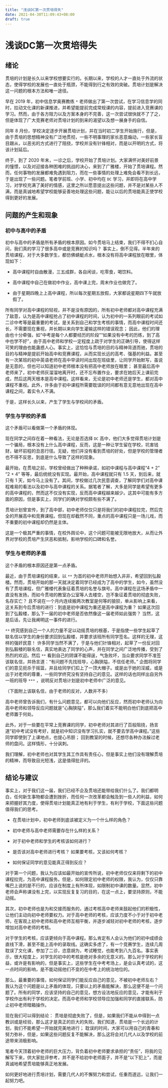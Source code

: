 ```yaml
---
title: "浅谈DC第一次贯培得失"
date: 2021-04-30T11:09:43+08:00
draft: true
---
```


# 浅谈DC第一次贯培得失

## 绪论

贯培的计划是长久以来学校想要实行的。长期以来，学校的人才一直处于外流的状态，使得学校的发展也一直处于瓶颈，不能得到行之有效的突破。贯培计划是解决这一问题的根本方法和唯一途径。

早在 2019 年，初中信息学奥赛教练 `*` 老师做出了第一次尝试，在学习信息学的同时，拉动文化课的新课推进，并希望能提前完成常规课的内容，提前进入竞赛课的学习。然而，由于各方阻力以及方案本身的不完善，这一次尝试很快就不了了之，但是体现了广大竞赛老师对贯培计划的到来的渴望以及想一展身手的自信。

同年 8 月份，学校决定逐步开展贯培计划，并在当时初二学生开始施行，但是，由于贯培的思想精神没有广泛地贯彻，一些不明事理的家长恶意煽动，一些家长盲目跟从，以恶劣的方式进行了阻挠，学校并没有针锋相对，而是以开明的方式，将该计划延后。

终于，到了 2020 年末，一诊之后，学校开始了贯培计划。大家满怀对美好前景的憧憬，以及对迎接各种困难的挑战的决心，来到了广雅楼，开始了贯培课程。然而，任何事物的发展都难免遇到阻力，而在一些事情的处理上难免会看不到长远，于是出现了一些问题。笔者学前班、小学、初中均在 `DC` 学习，并即将在高中学习，对学校充满了美好的情感，这里之所以愿意提出这些问题，并不是对某些人不满，而是真诚地希望学校能够妥善地处理这些问题，能让以后的贯培能真正使学校得到更好的发展。

## 问题的产生和现象

### 初中与高中的矛盾

初中与高中的矛盾是所有矛盾的根本原因。如今贯培马上结束，我们不得不扪心自问，我们真的学习了很多高中或是竞赛的知识吗？ 事实上，倒不见得。半年来的贯培课程，对于大多数学生，都仿佛蜻蜓点水，根本没有将高中课程放在眼里，体现如下：

- 高中课程时自由散漫，三五成群，各自闲谈，吃零食，喝饮料。

- 高中课程中自己在做初中作业，高中课上完，周末作业也做完了。

- 由于星期四晚上上高中课程，所以每次星期五放假，大家都说星期四下午就放假了。

所有同学对高中课程的轻视，并不是没有原因的，所有初中老师都对高中课程充满了敌意，认为是高中课程抢占了初中课程的时间，认为初中的一系列眼前的考试如二诊中考等是最重要的考试，是关系到自己和学生考核的事情，而高中课程时间还长，不需要现在重视，并长期以来向学生灌输这样的错误观念； 因此，他们的理由也十分牵强，如“中考是每个人都要经历的阶段”“如果没有中考的历练，到了高中也学不好”，由于高中老师和学校一定程度上疏于对学生的正确引导，使得这样可笑的理由也能蛊惑人心。事实上，这恰恰与贯培的目的与精神背道而驰，贯培的目的与精神是提前开始高中和竞赛课程，从而实现长远的高考、强基的利益。甚至有一次某班的初中英语老师在高中早读时间出现在班级里，让同学开始默写，虽说是无意的，但也可以知道初中老师根本没有把高中老师放在眼里； 甚至最后高中老师来了，初中老师灰溜溜地离开时，还不忘布置作业，要求在她后天上课前完成，然后这两天根本是高中课程。这样看来，无论是初中老师还是学生，都对高中课程不重视。此外，许多由于初中课程所需要耽误的时间都有意无意地出现在高中课程之间，着实令人不满。

于是，这样长久以来，产生了学生与学校间的矛盾。

### 学生与学校的矛盾

这个矛盾可以看做第一个矛盾的体现。

现在同学之间存在着一种看法，无论是否选择 `DC` 高中，他们大多觉得贯培计划是一个骗局，根本没有上什么高中课程，反而，这是一种让学生留在学校，坑害钱财，破坏前程的丑恶行径。无疑，他们并没有看到贯培的好处，但是学校的管理者也不得不反思，到底是什么导致了这样的现象。

最开始，在贯培之前，学校曾经做出了种种承诺，如初中课程与高中课程“4 + 2” “2 + 4” 等等，最后统统没有实现。最开始，高中课程就只有 1.5 天，到后来，就只有 1 天，如今马上没有了。其间，学校做过几次民意调查，了解同学们对高中课程难易的看法以及初中与高中课程的关系。据笔者了解，大多是同学是希望有更多的高中课程的，然而这不仅没有实现，反而高中课程越来越少。这其中可能有多方面的原因，但是事实上，同学们的确对学校颇有些不满了。

贯培计划曾宣传，到了高中部，初中老师仅仅只是将我们的初中课程拉完，然后完全的开展高中和竞赛课程。但现在却截然不同，重点的高中课程只是一场儿戏，而不重要的初中课程却仍然是主体。

这是一个极其严重的事情，在校外舆论中，这个问题可能被无限地放大，从而让外界对学校的贯培产生厌恶和抵制，影响学校的口碑和名誉。

### 学生与老师的矛盾

这个矛盾的根本原因还是第一点矛盾。

最近，由于贯培课程的结束，以 `**` 为首的初中老师开始想入非非，希望回到弘毅楼。然而，贯培开始的那一天就决定着同学已经成为了高中的学生，如今，虽然没有了贯培课程，但广雅楼代表象征着贯培的名誉与旗号。高中课程在这场矛盾中一直没有发扬，而如今贯培的教室办公室等人去楼空，岂不象征着贯培的彻底失败，名存实亡？ 且不说在一个月内连续搬两次教室是何等的狼狈，单从影响上来看，这关系到今后贯培的进行：到底是初中课程为重还是高中课程为重？ 如果这次回到了弘毅楼，那么下一届的初中老师是否依然像这一届老师如此强势？ 当然，这是后话，先让我阐明这一事件的进行。

`**` 终究感到自己一个人的力量不足以动摇贯培的根基，于是指使一些学生起草了联名信以学生的身份要求回到弘毅楼，并要求该班所有同学签名。这样的无理，这样的强奸民意！ 许多同学当然不满了，于是与他们针锋相对，起草了一份反对回到弘毅楼的联名信，真实地表达了同学的心声，并在同学之间广泛地传播，受到了热烈的欢迎。然后 `**` 看到自己的阴谋不能得逞，气急败坏，当众要求同学不准签该联名信，并扬言道：“有问题不先找班导，心胸狭隘，不信任老师。” 企图将同学们的意见扼杀于摇篮，并且给同学们扣上了一顶大帽子。或是出于她的淫威，或是出于对老师的尊重，一些同学终究没有坚持自己的意见。这样的话也同样出自另外一班的班导 `***` ，说明反对贯培计划是初中老师中广泛的意见。

（下面附上该联名信，由于老师的反对，人数并不多）

高中老师曾告诉我们，有什么问题意见，都可以向他们反应，然而初中老师认为向高中老师和领导反应问题就是“心胸狭隘”，那么我们着实不能明白他们到底把高中老师置于何处。

此外，对于一些要在平常上竞赛课的同学，初中老师对其进行了百般阻挠，扬言道“初中考试没有考好，就是初中知识没有学习扎实，就不要去学高中课程。”这些同学即使到了上课地点，也提心吊胆； 回到教室的时候，还想尽各种办法躲过老师的盘问。这样情形，十分讽刺。

我们理解，初中老师也对其学生其工作具有责任心，但是事实上他们没有理解贯培的精神，而导致目光短浅，这是值得批评的。

## 结论与建议

事实上，对于我们这一届，我们已经不企及贯培还能带给我们什么了。我们都明白，任何新生事物都会遭到挫折，而任何一次改革都会触及到一些人的利益，如何来把握好其力度，使得贯培计划能真正地有利于学生，有利于学校，下面这些问题值得我们的思考。

- 在贯培计划中，初中老师到底该被定义为一个什么样的角色？

- 初中老师与高中老师需要存在什么样的关系？

- 对于初中老师和学生的考核该如何进行？

- 是否该对高中老师进行考核？ 如果要考核，又该如何考核？

- 如何保证同学的意见能真正得到反应？

对于第一个问题，我认为应该如最开始的宣传所说，初中老师仅仅来将剩下的初中课程拉完，为高中课程服务。但是，如何限定初中老师的权限，我认为，仅仅只靠嘴巴上说的是不行的，应该在制度上有所体现，如限制初中课的数量。显然，初中老师会声称课没有上完，以实现反复复习的目的，在这一点上，要坚持原则，不能动摇。

其次，初中老师也是为和交接而服务的，通过考核高中老师来鼓起他们的积极性，让他们主动向初中老师要权力。对于高中老师的考核，应该力度不小于对于初中老师，在客观上初中老师和高中老师互相平衡，并逐步减轻对初中老师的考核，逐步增加对高中老师的考核。

对于学生的考核，应该更倾向于高中课程。那么肯定有人会认为他们的初中成绩会直线下滑，甚至不能上高中的录取线。这确实多虑了，有一个竞赛学生，连续几周耽误了文化课，参加了二诊，恣意胡为，考试睡觉，也能考到八九百名。事实表示，很大程度上，对学生的初中的考核是绝对多余的无意义的。那么对于学校的利益，或许是有影响的，但是事实上，这些学生在中考考场上，是会认真考试的，这一点时间的影响，是不能动摇他们不变的在中考上的统治地位的。

那么，最重要的事情，如何保证同学们能反应自己的意见，不被初中老师左右？ 我认为这个问题是以上矛盾的体现，只要以上的矛盾能解决，那么这便不是一个问题了。所有的同学，应该坚持的自己的意见，想方设法地反应的意见，才能有利于学校作出有利于学校的决定。而高中老师和学校领导应加强和同学的直接联系，防止初中老师暗箱操作。

现在我们可以得到结论： 贯培是彻底失败了，但是，如果我们不能从中得到一点教训或是经验，那么这才是真正的巨大的失败。我们知道，贯培是一个长远的计划，我们不能希望一开始就完美地进行； 耽误的时间，大家可以用自己的青春和努力弥补，但是，如果这些问题反复不能解决，那么这将会对几代人以及学校的前途带来消极影响。

笔者今天顶着初中老师的巨大压力，背负着初中老师要求承担的“责任”，将我的见解写下来，供大家批评参考，并不是不给初中老师面子，并不是“以下犯上”，而是真诚地希望贯培能够真正地发展。

如何更好地进行贯培计划，需要几代人的不懈努力和尝试，任重而道远，让我们一起努力吧。